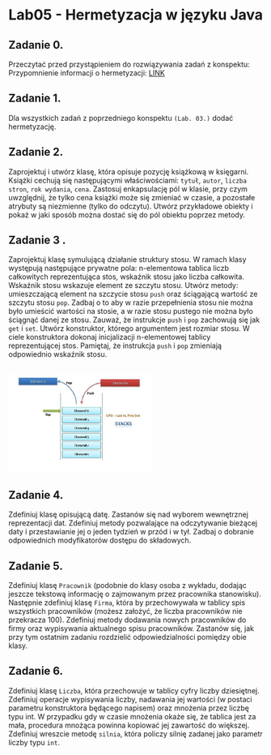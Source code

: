 # Lab05 - Hermetyzacja w języku Java

## **Zadanie 0.**
Przeczytać przed przystąpieniem do rozwiązywania zadań z konspektu:
Przypomnienie informacji o hermetyzacji: [LINK](http://edu.pjwstk.edu.pl/wyklady/poj/scb/)

## **Zadanie 1.**
Dla wszystkich zadań z poprzedniego konspektu `(Lab. 03.)` dodać hermetyzację.

## **Zadanie 2.**
Zaprojektuj i utwórz klasę, która opisuje pozycję książkową w księgarni. Książki cechują się
następującymi właściwościami: `tytuł`, `autor`, `liczba stron`, `rok wydania`, `cena`. Zastosuj enkapsulację
pól w klasie, przy czym uwzględnij, że tylko cena książki może się zmieniać w czasie, a pozostałe
atrybuty są niezmienne (tylko do odczytu). Utwórz przykładowe obiekty i pokaż w jaki sposób
można dostać się do pól obiektu poprzez metody.

## **Zadanie 3 .**
Zaprojektuj klasę symulującą działanie struktury stosu. W ramach klasy występują następujące
prywatne pola: n-elementowa tablica liczb całkowitych reprezentująca stos, wskaźnik stosu jako
liczba całkowita. Wskaźnik stosu wskazuje element ze szczytu stosu. Utwórz metody:
umieszczającą element na szczycie stosu `push` oraz ściągającą wartość ze szczytu stosu `pop`.
Zadbaj o to aby w razie przepełnienia stosu nie można było umieścić wartości na stosie, a w razie
stosu pustego nie można było ściągnąć danej ze stosu. Zauważ, że instrukcje `push` i `pop`
zachowują się jak `get` i `set`. Utwórz konstruktor, którego argumentem jest rozmiar stosu. W
ciele konstruktora dokonaj inicjalizacji n-elementowej tablicy reprezentującej stos. Pamiętaj, że
instrukcja `push` i `pop` zmieniają odpowiednio wskaźnik stosu.

<br>![cmd_gcc](images/picture1.png)

## **Zadanie 4.**
Zdefiniuj klasę opisującą datę. Zastanów się nad wyborem wewnętrznej reprezentacji dat. Zdefiniuj
metody pozwalające na odczytywanie bieżącej daty i przestawianie jej o jeden tydzień w przód i w
tył. Zadbaj o dobranie odpowiednich modyfikatorów dostępu do składowych.

## **Zadanie 5.**
Zdefiniuj klasę `Pracownik` (podobnie do klasy osoba z wykładu, dodając jeszcze tekstową
informację o zajmowanym przez pracownika stanowisku). Następnie zdefiniuj klasę `Firma`, która
by przechowywała w tablicy spis wszystkich pracowników (możesz założyć, że liczba
pracowników nie przekracza 100). Zdefiniuj metody dodawania nowych pracowników do firmy
oraz wypisywania aktualnego spisu pracowników. Zastanów się, jak przy tym ostatnim zadaniu
rozdzielić odpowiedzialności pomiędzy obie klasy.

## **Zadanie 6.**
Zdefiniuj klasę `Liczba`, która przechowuje w tablicy cyfry liczby dziesiętnej. Zdefiniuj operacje
wypisywania liczby, nadawania jej wartości (w postaci parametru konstruktora będącego napisem)
oraz mnożenia przez liczbę typu int. W przypadku gdy w czasie mnożenia okaże się, że tablica jest
za mała, procedura mnożąca powinna kopiować jej zawartość do większej. Zdefiniuj wreszcie
metodę `silnia`, która policzy silnię zadanej jako parametr liczby typu `int`.
